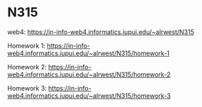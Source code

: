 # N315

web4: https://in-info-web4.informatics.iupui.edu/~alrwest/N315

Homework 1: https://in-info-web4.informatics.iupui.edu/~alrwest/N315/homework-1

Homework 2: https://in-info-web4.informatics.iupui.edu/~alrwest/N315/homework-2

Homework 3: https://in-info-web4.informatics.iupui.edu/~alrwest/N315/homework-3
